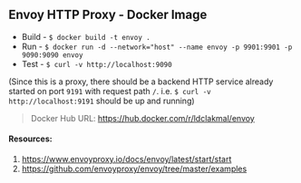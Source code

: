 ## Envoy HTTP Proxy - Docker Image

- Build - `$ docker build -t envoy .`
- Run - `$ docker run -d --network="host" --name envoy -p 9901:9901 -p 9090:9090 envoy`
- Test - `$ curl -v http://localhost:9090`

(Since this is a proxy, there should be a backend HTTP service already started on port `9191` with request path `/`. i.e. `$ curl -v http://localhost:9191` should be up and running)

> Docker Hub URL:  https://hub.docker.com/r/ldclakmal/envoy

#### Resources:
1. https://www.envoyproxy.io/docs/envoy/latest/start/start
2. https://github.com/envoyproxy/envoy/tree/master/examples
